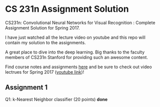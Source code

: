 # CS 231n Assignment Solution
CS231n: Convolutional Neural Networks for Visual Recognition : Complete Assignment Solution for Spring 2017.

I have just watched all the lecture video on youtube and this repo will contain my solution to the assignments. 

A great place to dive into the deep learning. Big thanks to the faculty members of CS231n Stanford for providing such an awesome content. 

Find course notes and assignments <a href="http://cs231n.stanford.edu/assignments.html">here</a> and be sure to check out video lectrues for Spring 2017 (<a href="https://www.youtube.com/watch?v=vT1JzLTH4G4&list=PL3FW7Lu3i5JvHM8ljYj-zLfQRF3EO8sYv">youtube link</a>)!

## Assignment 1

Q1: k-Nearest Neighbor classifier (20 points) **done**
